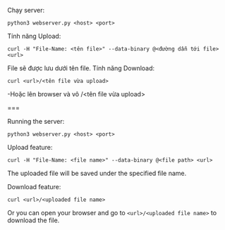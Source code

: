 Chạy server:
```
python3 webserver.py <host> <port>
```
Tính năng Upload:
```
curl -H "File-Name: <tên file>" --data-binary @<đường dẫn tới file> <url>
```
File sẽ được lưu dưới tên file.
Tính năng Download:
```
curl <url>/<tên file vừa upload>
```
 -Hoặc lên browser và vô <url>/<tên file vừa upload>

===

Running the server:
```
python3 webserver.py <host> <port>
```

Upload feature:
```
curl -H "File-Name: <file name>" --data-binary @<file path> <url>
```
The uploaded file will be saved under the specified file name.

Download feature:
```
curl <url>/<uploaded file name>
```
Or you can open your browser and go to `<url>/<uploaded file name>` to download the file.
